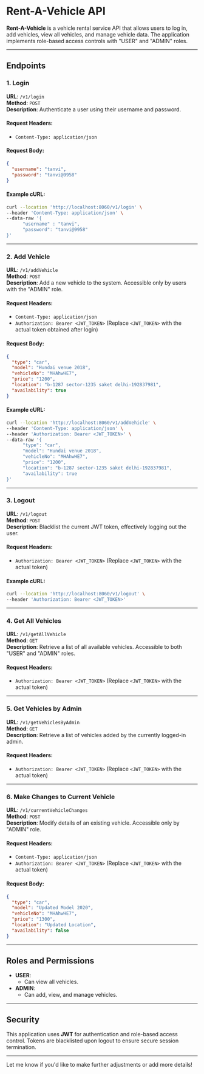 
# Rent-A-Vehicle API

**Rent-A-Vehicle** is a vehicle rental service API that allows users to log in, add vehicles, view all vehicles, and manage vehicle data. The application implements role-based access controls with "USER" and "ADMIN" roles.

---

## **Endpoints**

### 1. **Login**
**URL**: `/v1/login`  
**Method**: `POST`  
**Description**: Authenticate a user using their username and password.  

#### **Request Headers**:
- `Content-Type: application/json`

#### **Request Body**:
```json
{
  "username": "tanvi",
  "password": "tanvi@9958"
}
```

#### **Example cURL**:
```bash
curl --location 'http://localhost:8060/v1/login' \
--header 'Content-Type: application/json' \
--data-raw '{
      "username" : "tanvi", 
      "password": "tanvi@9958"
}'
```

---

### 2. **Add Vehicle**
**URL**: `/v1/addVehicle`  
**Method**: `POST`  
**Description**: Add a new vehicle to the system. Accessible only by users with the "ADMIN" role.  

#### **Request Headers**:
- `Content-Type: application/json`  
- `Authorization: Bearer <JWT_TOKEN>` (Replace `<JWT_TOKEN>` with the actual token obtained after login)

#### **Request Body**:
```json
{
  "type": "car",
  "model": "Hundai venue 2018",
  "vehicleNo": "MHAhwHE7",
  "price": "1200",
  "location": "b-1287 sector-1235 saket delhi-192837981",
  "availability": true
}
```

#### **Example cURL**:
```bash
curl --location 'http://localhost:8060/v1/addVehicle' \
--header 'Content-Type: application/json' \
--header 'Authorization: Bearer <JWT_TOKEN>' \
--data-raw '{
      "type": "car",
      "model": "Hundai venue 2018",
      "vehicleNo": "MHAhwHE7",
      "price": "1200",
      "location": "b-1287 sector-1235 saket delhi-192837981",
      "availability": true
}'
```

---

### 3. **Logout**
**URL**: `/v1/logout`  
**Method**: `POST`  
**Description**: Blacklist the current JWT token, effectively logging out the user.

#### **Request Headers**:
- `Authorization: Bearer <JWT_TOKEN>` (Replace `<JWT_TOKEN>` with the actual token)

#### **Example cURL**:
```bash
curl --location 'http://localhost:8060/v1/logout' \
--header 'Authorization: Bearer <JWT_TOKEN>'
```

---

### 4. **Get All Vehicles**
**URL**: `/v1/getAllVehicle`  
**Method**: `GET`  
**Description**: Retrieve a list of all available vehicles. Accessible to both "USER" and "ADMIN" roles.

#### **Request Headers**:
- `Authorization: Bearer <JWT_TOKEN>` (Replace `<JWT_TOKEN>` with the actual token)

---

### 5. **Get Vehicles by Admin**
**URL**: `/v1/getVehiclesByAdmin`  
**Method**: `GET`  
**Description**: Retrieve a list of vehicles added by the currently logged-in admin.  

#### **Request Headers**:
- `Authorization: Bearer <JWT_TOKEN>` (Replace `<JWT_TOKEN>` with the actual token)

---

### 6. **Make Changes to Current Vehicle**
**URL**: `/v1/currentVehicleChanges`  
**Method**: `POST`  
**Description**: Modify details of an existing vehicle. Accessible only by "ADMIN" role.

#### **Request Headers**:
- `Content-Type: application/json`  
- `Authorization: Bearer <JWT_TOKEN>` (Replace `<JWT_TOKEN>` with the actual token)

#### **Request Body**:
```json
{
  "type": "car",
  "model": "Updated Model 2020",
  "vehicleNo": "MHAhwHE7",
  "price": "1300",
  "location": "Updated Location",
  "availability": false
}
```

---

## **Roles and Permissions**
- **USER**:
  - Can view all vehicles.
- **ADMIN**:
  - Can add, view, and manage vehicles.

---

## **Security**
This application uses **JWT** for authentication and role-based access control. Tokens are blacklisted upon logout to ensure secure session termination.

---

Let me know if you'd like to make further adjustments or add more details!
